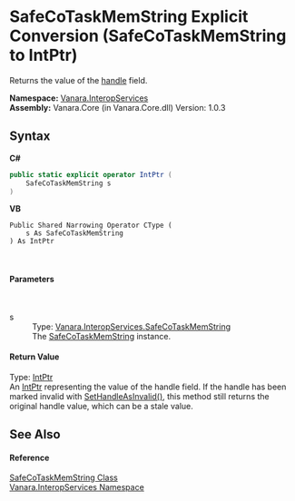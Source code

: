 # SafeCoTaskMemString&nbsp;Explicit Conversion (SafeCoTaskMemString to IntPtr)
 

Returns the value of the <a href="http://msdn2.microsoft.com/en-us/library/exzskf0s" target="_blank">handle</a> field.

**Namespace:**&nbsp;<a href="46913109-b3e0-3b59-6f7f-071f8aa90bf0">Vanara.InteropServices</a><br />**Assembly:**&nbsp;Vanara.Core (in Vanara.Core.dll) Version: 1.0.3

## Syntax

**C#**<br />
``` C#
public static explicit operator IntPtr (
	SafeCoTaskMemString s
)
```

**VB**<br />
``` VB
Public Shared Narrowing Operator CType ( 
	s As SafeCoTaskMemString
) As IntPtr
```

<br />

#### Parameters
&nbsp;<dl><dt>s</dt><dd>Type: <a href="6d23abd3-8745-d88b-b84c-7be2ecffb3d7">Vanara.InteropServices.SafeCoTaskMemString</a><br />The <a href="6d23abd3-8745-d88b-b84c-7be2ecffb3d7">SafeCoTaskMemString</a> instance.</dd></dl>

#### Return Value
Type: <a href="http://msdn2.microsoft.com/en-us/library/5he14kz8" target="_blank">IntPtr</a><br />An <a href="http://msdn2.microsoft.com/en-us/library/5he14kz8" target="_blank">IntPtr</a> representing the value of the handle field. If the handle has been marked invalid with <a href="http://msdn2.microsoft.com/en-us/library/18fth6d8" target="_blank">SetHandleAsInvalid()</a>, this method still returns the original handle value, which can be a stale value.

## See Also


#### Reference
<a href="6d23abd3-8745-d88b-b84c-7be2ecffb3d7">SafeCoTaskMemString Class</a><br /><a href="46913109-b3e0-3b59-6f7f-071f8aa90bf0">Vanara.InteropServices Namespace</a><br />